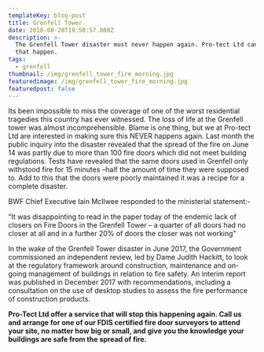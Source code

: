 ```yaml
---
templateKey: blog-post
title: Grenfell Tower
date: 2018-08-28T19:50:57.800Z
description: >-
  The Grenfell Tower disaster must never happen again. Pro-tect Ltd can help
  that happen.
tags:
  - grenfell
thumbnail: /img/grenfell_tower_fire_morning.jpg
featuredimage: /img/grenfell_tower_fire_morning.jpg
featuredpost: false
---
```

Its been impossible to miss the coverage of one of the worst residential tragedies this country has ever witnessed. The loss of life at the Grenfell tower was almost incomprehensible. Blame is one thing, but we at Pro-tect Ltd are interested in making sure this NEVER happens again. Last month the public inquiry into the disaster revealed that the spread of the fire on June 14 was partly due to more than 100 fire doors which did not meet building regulations. Tests have revealed that the same doors used in Grenfell only withstood fire for 15 minutes –half the amount of time they were supposed to. Add to this that the doors were poorly maintained it was a recipe for a complete disaster.

BWF Chief Executive Iain McIlwee responded to the ministerial statement:-

“It was disappointing to read in the paper today of the endemic lack of closers on Fire Doors in the Grenfell Tower – a quarter of all doors had no closer at all and in a further 20% of doors the closer was not working”

In the wake of the Grenfell Tower disaster in June 2017, the Government commissioned an independent review, led by Dame Judith Hackitt, to look at the regulatory framework around construction, maintenance and on-going management of buildings in relation to fire safety. An interim report was published in December 2017 with recommendations, including a consultation on the use of desktop studies to assess the fire performance of construction products.

**Pro-Tect Ltd offer a service that will stop this happening again. Call us and arrange for one of our FDIS certified fire door surveyors to attend your site, no matter how big or small, and give you the knowledge your buildings are safe from the spread of fire.**
